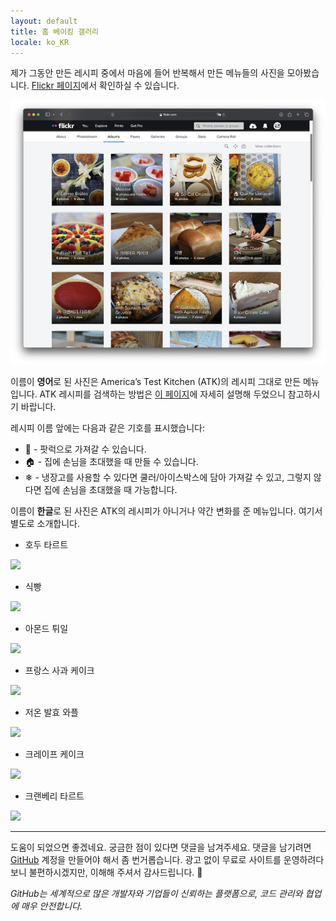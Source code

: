 ```yaml
---
layout: default
title: 홈 베이킹 갤러리
locale: ko_KR
---
```


제가 그동안 만든 레시피 중에서 마음에 들어 반복해서 만든 메뉴들의 사진을 모아봤습니다. [Flickr 페이지](https://flickr.com/photos/95940733@N07/albums/)에서 확인하실 수 있습니다.

[![Gallery](/assets/img/baking/gallery.jpg)](https://flickr.com/photos/95940733@N07/albums/)

이름이 **영어**로 된 사진은 America’s Test Kitchen (ATK)의 레시피 그대로 만든 메뉴 입니다. ATK 레시피를 검색하는 방법은 [이 페이지](/baking/atk)에 자세히 설명해 두었으니 참고하시기 바랍니다.

레시피 이름 앞에는 다음과 같은 기호를 표시했습니다:
* 🚗 - 팟럭으로 가져갈 수 있습니다.
* 🏠 - 집에 손님을 초대했을 때 만들 수 있습니다.
* ❄ - 냉장고를 사용할 수 있다면 쿨러/아이스박스에 담아 가져갈 수 있고, 그렇지 않다면 집에 손님을 초대했을 때 가능합니다.

이름이 **한글**로 된 사진은 ATK의 레시피가 아니거나 약간 변화를 준 메뉴입니다. 여기서 별도로 소개합니다.

* 호두 타르트

![](https://live.staticflickr.com/65535/52685126083_65eceb22c7_m.jpg)

* 식빵

![](https://live.staticflickr.com/65535/50056927126_26925b35a0_n.jpg)

* 아몬드 튀일

![](https://live.staticflickr.com/65535/47997548218_f322589f40_n.jpg)

* 프랑스 사과 케이크

![](https://live.staticflickr.com/65535/53808856734_4652e92e90_m.jpg)

* 저온 발효 와플

![](https://live.staticflickr.com/65535/49803563193_dfd2fa87fb_w.jpg)

* 크레이프 케이크

![](https://live.staticflickr.com/65535/54073972367_21dd8bb5b8_m.jpg)

* 크랜베리 타르트

![](https://live.staticflickr.com/65535/51333253011_45c27f9a52_w.jpg)

---

도움이 되었으면 좋겠네요. 궁금한 점이 있다면 댓글을 남겨주세요. 댓글을 남기려면 [GitHub](http://github.com) 계정을 만들어야 해서 좀 번거롭습니다. 광고 없이 무료로 사이트를 운영하려다 보니 불편하시겠지만, 이해해 주셔서 감사드립니다. 🙂

*GitHub는 세계적으로 많은 개발자와 기업들이 신뢰하는 플랫폼으로, 코드 관리와 협업에 매우 안전합니다.*
